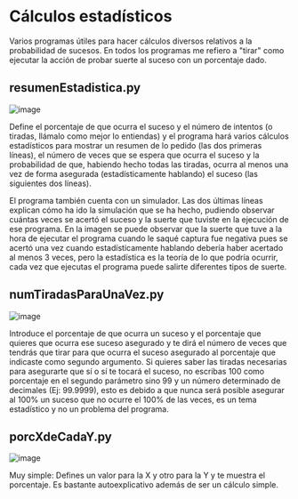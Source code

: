 # Cálculos estadísticos
Varios programas útiles para hacer cálculos diversos relativos a la probabilidad de sucesos. En todos los programas me refiero a "tirar" como ejecutar la acción de probar suerte al suceso con un porcentaje dado.

## resumenEstadistica.py

![image](https://github.com/Sauleteh/calculos-estadisticos/assets/22859905/5dae6aec-68af-4cb0-a954-c95635193f2a)

Define el porcentaje de que ocurra el suceso y el número de intentos (o tiradas, llámalo como mejor lo entiendas) y el programa hará varios cálculos estadísticos para mostrar un resumen de lo pedido (las dos primeras líneas), el número de veces que se espera que ocurra el suceso y la probabilidad de que, habiendo hecho todas las tiradas, ocurra al menos una vez de forma asegurada (estadísticamente hablando) el suceso (las siguientes dos líneas).

El programa también cuenta con un simulador. Las dos últimas líneas explican cómo ha ido la simulación que se ha hecho, pudiendo observar cuántas veces se acertó el suceso y la suerte que tuviste en la ejecución de ese programa. En la imagen se puede observar que la suerte que tuve a la hora de ejecutar el programa cuando le saqué captura fue negativa pues se acertó una vez cuando estadísticamente hablando debería haber acertado al menos 3 veces, pero la estadística es la teoría de lo que podría ocurrir, cada vez que ejecutas el programa puede salirte diferentes tipos de suerte.

## numTiradasParaUnaVez.py

![image](https://github.com/Sauleteh/calculos-estadisticos/assets/22859905/cfb2e9f8-2179-4335-bb0a-2e4e8970d008)

Introduce el porcentaje de que ocurra un suceso y el porcentaje que quieres que ocurra ese suceso asegurado y te dirá el número de veces que tendrás que tirar para que ocurra el suceso asegurado al porcentaje que indicaste como segundo argumento. Si quieres saber las tiradas necesarias para asegurarte que sí o sí te tocará el suceso, no escribas 100 como porcentaje en el segundo parámetro sino 99 y un número determinado de decimales (Ej: 99.9999), esto es debido a que nunca será posible asegurar al 100% un suceso que no ocurre el 100% de las veces, es un tema estadístico y no un problema del programa.

## porcXdeCadaY.py

![image](https://github.com/Sauleteh/calculos-estadisticos/assets/22859905/4483d2da-0f34-4057-8ecb-5679339ac889)

Muy simple: Defines un valor para la X y otro para la Y y te muestra el porcentaje. Es bastante autoexplicativo además de ser un cálculo simple.
